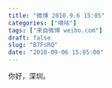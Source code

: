 ```yaml
---
title: "微博 2010.9.6 15:05"
categories: ["嘀咕"]
tags: ["来自微博 weibo.com"]
draft: false
slug: "B7FsRQ"
date: "2010-09-06 15:05:00"
---
```


<p>你好，深圳。 ​​​​</p>
